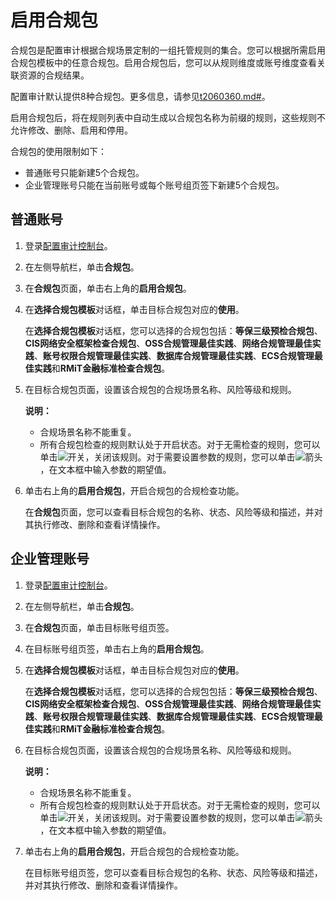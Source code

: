 # 启用合规包

合规包是配置审计根据合规场景定制的一组托管规则的集合。您可以根据所需启用合规包模板中的任意合规包。启用合规包后，您可以从规则维度或账号维度查看关联资源的合规结果。

配置审计默认提供8种合规包。更多信息，请参见[t2060360.md\#]()。

启用合规包后，将在规则列表中自动生成以合规包名称为前缀的规则，这些规则不允许修改、删除、启用和停用。

合规包的使用限制如下：

-   普通账号只能新建5个合规包。
-   企业管理账号只能在当前账号或每个账号组页签下新建5个合规包。

## 普通账号

1.  登录[配置审计控制台](https://config.console.aliyun.com)。

2.  在左侧导航栏，单击**合规包**。

3.  在**合规包**页面，单击右上角的**启用合规包**。

4.  在**选择合规包模板**对话框，单击目标合规包对应的**使用**。

    在**选择合规包模板**对话框，您可以选择的合规包包括：**等保三级预检合规包**、**CIS网络安全框架检查合规包**、**OSS合规管理最佳实践**、**网络合规管理最佳实践**、**账号权限合规管理最佳实践**、**数据库合规管理最佳实践**、**ECS合规管理最佳实践**和**RMiT金融标准检查合规包**。

5.  在目标合规包页面，设置该合规包的合规场景名称、风险等级和规则。

    **说明：**

    -   合规场景名称不能重复。
    -   所有合规包检查的规则默认处于开启状态。对于无需检查的规则，您可以单击![开关](https://static-aliyun-doc.oss-accelerate.aliyuncs.com/assets/img/zh-CN/8531506161/p252177.png)，关闭该规则。对于需要设置参数的规则，您可以单击![箭头](https://static-aliyun-doc.oss-accelerate.aliyuncs.com/assets/img/zh-CN/8531506161/p252180.png)，在文本框中输入参数的期望值。
6.  单击右上角的**启用合规包**，开启合规包的合规检查功能。

    在**合规包**页面，您可以查看目标合规包的名称、状态、风险等级和描述，并对其执行修改、删除和查看详情操作。


## 企业管理账号

1.  登录[配置审计控制台](https://config.console.aliyun.com)。

2.  在左侧导航栏，单击**合规包**。

3.  在**合规包**页面，单击目标账号组页签。

4.  在目标账号组页签，单击右上角的**启用合规包**。

5.  在**选择合规包模板**对话框，单击目标合规包对应的**使用**。

    在**选择合规包模板**对话框，您可以选择的合规包包括：**等保三级预检合规包**、**CIS网络安全框架检查合规包**、**OSS合规管理最佳实践**、**网络合规管理最佳实践**、**账号权限合规管理最佳实践**、**数据库合规管理最佳实践**、**ECS合规管理最佳实践**和**RMiT金融标准检查合规包**。

6.  在目标合规包页面，设置该合规包的合规场景名称、风险等级和规则。

    **说明：**

    -   合规场景名称不能重复。
    -   所有合规包检查的规则默认处于开启状态。对于无需检查的规则，您可以单击![开关](https://static-aliyun-doc.oss-accelerate.aliyuncs.com/assets/img/zh-CN/8531506161/p252177.png)，关闭该规则。对于需要设置参数的规则，您可以单击![箭头](https://static-aliyun-doc.oss-accelerate.aliyuncs.com/assets/img/zh-CN/8531506161/p252180.png)，在文本框中输入参数的期望值。
7.  单击右上角的**启用合规包**，开启合规包的合规检查功能。

    在目标账号组页签，您可以查看目标合规包的名称、状态、风险等级和描述，并对其执行修改、删除和查看详情操作。


